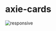# axie-cards
![responsive](https://user-images.githubusercontent.com/62312328/156940919-03110870-6a65-4c87-a3f5-e9a2c9e458c8.gif)

